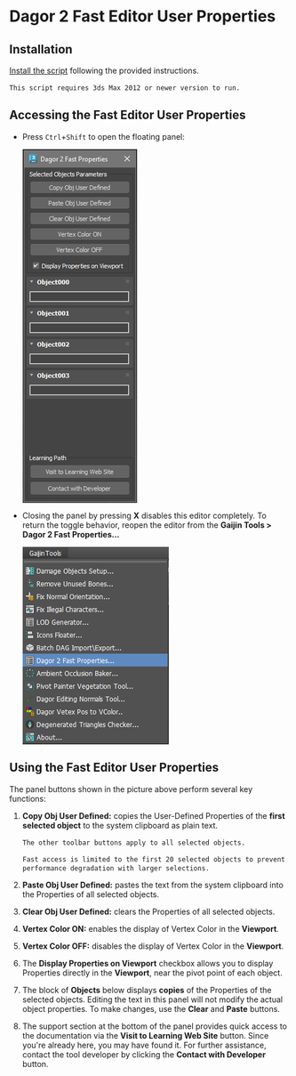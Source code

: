 # Dagor 2 Fast Editor User Properties

## Installation

[Install the script](installation.md) following the provided instructions.

```{important}
This script requires 3ds Max 2012 or newer version to run.
```

## Accessing the Fast Editor User Properties

- Press `Ctrl`+`Shift` to open the floating panel:

  <img src="_images/fast_properties_01.png" alt="Fast Editor User Properties" align="center">

- Closing the panel by pressing **X** disables this editor completely. To return
  the toggle behavior, reopen the editor from the **Gaijin Tools >  Dagor 2 Fast
  Properties...**

  <img src="_images/fast_properties_02.png" alt="Fast Editor User Properties" align="center">

## Using the Fast Editor User Properties

The panel buttons shown in the picture above perform several key functions:

1. **Copy Obj User Defined:** copies the User-Defined Properties of the **first
   selected object** to the system clipboard as plain text.

   ```{note}
   The other toolbar buttons apply to all selected objects.
   ```

   ```{note}
   Fast access is limited to the first 20 selected objects to prevent
   performance degradation with larger selections.
   ```

2. **Paste Obj User Defined:** pastes the text from the system clipboard into
   the Properties of all selected objects.
3. **Clear Obj User Defined:** clears the Properties of all selected objects.
4. **Vertex Color ON:** enables the display of Vertex Color in the **Viewport**.
5. **Vertex Color OFF:** disables the display of Vertex Color in the
   **Viewport**.
6. The **Display Properties on Viewport** checkbox allows you to display
   Properties directly in the **Viewport**, near the pivot point of each object.

7. The block of **Objects** below displays **copies** of the Properties of the
   selected objects. Editing the text in this panel will not modify the actual
   object properties. To make changes, use the **Clear** and **Paste** buttons.

8. The support section at the bottom of the panel provides quick access to the
   documentation via the **Visit to Learning Web Site** button. Since you're
   already here, you may have found it. For further assistance, contact the tool
   developer by clicking the **Contact with Developer** button.




